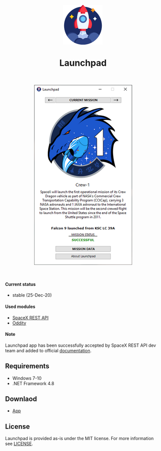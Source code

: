 <div align="center">
    <p align="center">
	    <img src="icon.png?raw=true" />
    </p>
    <h1 align="center">Launchpad</h1>
    <h3 align="center"></h3>
</div>

<br/>

<p align="center">
	<img src="screenshot.png?raw=true" />
</p>

<br/>

#### Current status

* stable (25-Dec-20)

#### Used modules

* [SpaceX REST API](https://github.com/r-spacex/SpaceX-API)
* [Oddity](https://github.com/Tearth/Oddity)

#### Note

Launchpad app has been successfully accepted by SpaceX REST API dev team and added to official [documentation](https://github.com/r-spacex/SpaceX-API/blob/master/docs/apps.md).

## Requirements

* Windows 7-10
* .NET Framework 4.8

## Downlaod

* [App](https://github.com/skyffx/Launchpad/releases)

## License

Launchpad is provided as-is under the MIT license. For more information see [LICENSE](LICENSE).